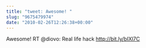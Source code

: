 ```yaml
---
title: "tweet: Awesome! "
slug: "9675479974"
date: "2010-02-26T12:26:38+00:00"
---
```

Awesome! 
RT @diovo: Real life hack http://bit.ly/bIXl7C